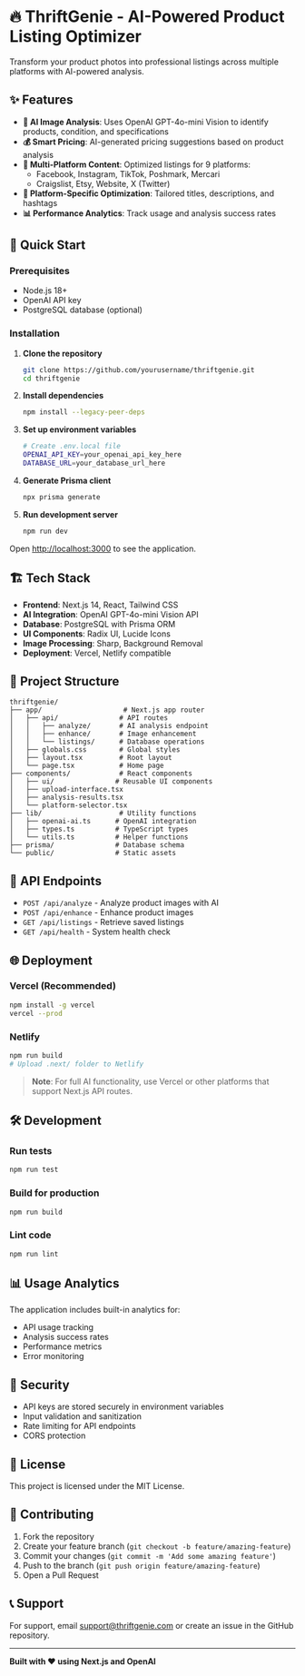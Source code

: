 # 🔥 ThriftGenie - AI-Powered Product Listing Optimizer

Transform your product photos into professional listings across multiple platforms with AI-powered analysis.

## ✨ Features

- **🤖 AI Image Analysis**: Uses OpenAI GPT-4o-mini Vision to identify products, condition, and specifications
- **💰 Smart Pricing**: AI-generated pricing suggestions based on product analysis
- **📝 Multi-Platform Content**: Optimized listings for 9 platforms:
  - Facebook, Instagram, TikTok, Poshmark, Mercari
  - Craigslist, Etsy, Website, X (Twitter)
- **🎯 Platform-Specific Optimization**: Tailored titles, descriptions, and hashtags
- **📊 Performance Analytics**: Track usage and analysis success rates

## 🚀 Quick Start

### Prerequisites
- Node.js 18+ 
- OpenAI API key
- PostgreSQL database (optional)

### Installation

1. **Clone the repository**
   ```bash
   git clone https://github.com/yourusername/thriftgenie.git
   cd thriftgenie
   ```

2. **Install dependencies**
   ```bash
   npm install --legacy-peer-deps
   ```

3. **Set up environment variables**
   ```bash
   # Create .env.local file
   OPENAI_API_KEY=your_openai_api_key_here
   DATABASE_URL=your_database_url_here
   ```

4. **Generate Prisma client**
   ```bash
   npx prisma generate
   ```

5. **Run development server**
   ```bash
   npm run dev
   ```

Open [http://localhost:3000](http://localhost:3000) to see the application.

## 🏗️ Tech Stack

- **Frontend**: Next.js 14, React, Tailwind CSS
- **AI Integration**: OpenAI GPT-4o-mini Vision API
- **Database**: PostgreSQL with Prisma ORM
- **UI Components**: Radix UI, Lucide Icons
- **Image Processing**: Sharp, Background Removal
- **Deployment**: Vercel, Netlify compatible

## 📁 Project Structure

```
thriftgenie/
├── app/                    # Next.js app router
│   ├── api/               # API routes
│   │   ├── analyze/       # AI analysis endpoint
│   │   ├── enhance/       # Image enhancement
│   │   └── listings/      # Database operations
│   ├── globals.css        # Global styles
│   ├── layout.tsx         # Root layout
│   └── page.tsx           # Home page
├── components/            # React components
│   ├── ui/               # Reusable UI components
│   ├── upload-interface.tsx
│   ├── analysis-results.tsx
│   └── platform-selector.tsx
├── lib/                   # Utility functions
│   ├── openai-ai.ts      # OpenAI integration
│   ├── types.ts          # TypeScript types
│   └── utils.ts          # Helper functions
├── prisma/               # Database schema
└── public/               # Static assets
```

## 🔧 API Endpoints

- `POST /api/analyze` - Analyze product images with AI
- `POST /api/enhance` - Enhance product images
- `GET /api/listings` - Retrieve saved listings
- `GET /api/health` - System health check

## 🌐 Deployment

### Vercel (Recommended)
```bash
npm install -g vercel
vercel --prod
```

### Netlify
```bash
npm run build
# Upload .next/ folder to Netlify
```

> **Note**: For full AI functionality, use Vercel or other platforms that support Next.js API routes.

## 🛠️ Development

### Run tests
```bash
npm run test
```

### Build for production
```bash
npm run build
```

### Lint code
```bash
npm run lint
```

## 📊 Usage Analytics

The application includes built-in analytics for:
- API usage tracking
- Analysis success rates
- Performance metrics
- Error monitoring

## 🔐 Security

- API keys are stored securely in environment variables
- Input validation and sanitization
- Rate limiting for API endpoints
- CORS protection

## 📝 License

This project is licensed under the MIT License.

## 🤝 Contributing

1. Fork the repository
2. Create your feature branch (`git checkout -b feature/amazing-feature`)
3. Commit your changes (`git commit -m 'Add some amazing feature'`)
4. Push to the branch (`git push origin feature/amazing-feature`)
5. Open a Pull Request

## 📞 Support

For support, email support@thriftgenie.com or create an issue in the GitHub repository.

---

**Built with ❤️ using Next.js and OpenAI** 